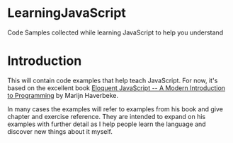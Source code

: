LearningJavaScript
==================

Code Samples collected while learning JavaScript to help you understand

# Introduction

This will contain code examples that help teach JavaScript. For now, it's based on the excellent book [Eloquent JavaScript -- A Modern Introduction to Programming](http://eloquentjavascript.net/) by Marijn Haverbeke.

In many cases the examples will refer to examples from his book and give chapter and exercise reference. They are intended to expand on his examples with further detail as I help people learn the language and discover new things about it myself.